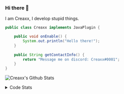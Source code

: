 ### Hi there 👋

I am Creaxx, I develop stupid things. 

```java
public class Creaxx implements JavaPlugin {

    public void onEnable() {
        System.out.println("Hello there!");
    }
    
    public String getContactInfo() {
        return "Message me on discord: Creaxx#0001";
    }
}
```

![Creaxx's Github Stats](https://github-readme-stats.vercel.app/api?username=CreaxxOG&show_icons=true&theme=dark&count_private=true)

<details>
  <summary>Code Stats</summary>

<!--START_SECTION:waka-->
![Code Time](http://img.shields.io/badge/Code%20Time-1%2C027%20hrs%2012%20mins-blue)

![Lines of code](https://img.shields.io/badge/From%20Hello%20World%20I%27ve%20Written-170%20lines%20of%20code-blue)

**🐱 My GitHub Data** 

> 🏆 912 Contributions in the Year 2022
 > 
> 📦 66.1 kB Used in GitHub's Storage 
 > 
> 🚫 Not Opted to Hire
 > 
> 📜 4 Public Repositories 
 > 
> 🔑 2 Private Repositories  
 > 
**I'm an Early 🐤** 

```text
🌞 Morning    40 commits     █░░░░░░░░░░░░░░░░░░░░░░░░   6.47% 
🌆 Daytime    304 commits    ████████████░░░░░░░░░░░░░   49.19% 
🌃 Evening    261 commits    ██████████░░░░░░░░░░░░░░░   42.23% 
🌙 Night      13 commits     ░░░░░░░░░░░░░░░░░░░░░░░░░   2.1%

```
📅 **I'm Most Productive on Saturday** 

```text
Monday       52 commits     ██░░░░░░░░░░░░░░░░░░░░░░░   8.41% 
Tuesday      60 commits     ██░░░░░░░░░░░░░░░░░░░░░░░   9.71% 
Wednesday    80 commits     ███░░░░░░░░░░░░░░░░░░░░░░   12.94% 
Thursday     119 commits    ████░░░░░░░░░░░░░░░░░░░░░   19.26% 
Friday       51 commits     ██░░░░░░░░░░░░░░░░░░░░░░░   8.25% 
Saturday     169 commits    ██████░░░░░░░░░░░░░░░░░░░   27.35% 
Sunday       87 commits     ███░░░░░░░░░░░░░░░░░░░░░░   14.08%

```


📊 **This Week I Spent My Time On** 

```text
💬 Programming Languages: 
Java                     10 hrs 59 mins      ███████████████████████░░   93.77% 
XML                      20 mins             ░░░░░░░░░░░░░░░░░░░░░░░░░   2.98% 
YAML                     11 mins             ░░░░░░░░░░░░░░░░░░░░░░░░░   1.59% 
Kotlin                   9 mins              ░░░░░░░░░░░░░░░░░░░░░░░░░   1.29% 
Markdown                 1 min               ░░░░░░░░░░░░░░░░░░░░░░░░░   0.18%

🔥 Editors: 
IntelliJ                 11 hrs 43 mins      █████████████████████████   100.0%

```

**I Mostly Code in Java** 

```text
Java                     6 repos             ███████████████░░░░░░░░░░   60.0% 
Kotlin                   3 repos             ███████░░░░░░░░░░░░░░░░░░   30.0% 
EJS                      1 repo              ██░░░░░░░░░░░░░░░░░░░░░░░   10.0%

```



 Last Updated on 16/12/2022 12:35:34 UTC
<!--END_SECTION:waka-->
</details>
